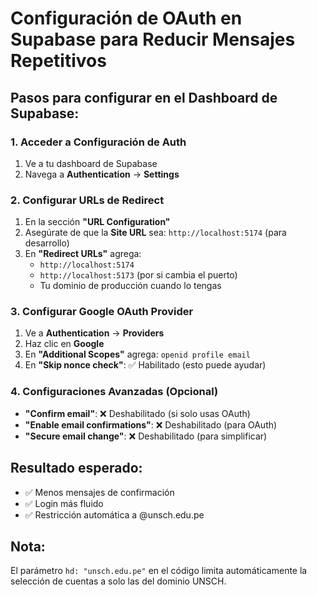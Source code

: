 # Configuración de OAuth en Supabase para Reducir Mensajes Repetitivos

## Pasos para configurar en el Dashboard de Supabase:

### 1. Acceder a Configuración de Auth
1. Ve a tu dashboard de Supabase
2. Navega a **Authentication** → **Settings**

### 2. Configurar URLs de Redirect
1. En la sección **"URL Configuration"**
2. Asegúrate de que la **Site URL** sea: `http://localhost:5174` (para desarrollo)
3. En **"Redirect URLs"** agrega:
   - `http://localhost:5174`
   - `http://localhost:5173` (por si cambia el puerto)
   - Tu dominio de producción cuando lo tengas

### 3. Configurar Google OAuth Provider
1. Ve a **Authentication** → **Providers**
2. Haz clic en **Google**
3. En **"Additional Scopes"** agrega: `openid profile email`
4. En **"Skip nonce check"**: ✅ Habilitado (esto puede ayudar)

### 4. Configuraciones Avanzadas (Opcional)
- **"Confirm email"**: ❌ Deshabilitado (si solo usas OAuth)
- **"Enable email confirmations"**: ❌ Deshabilitado (para OAuth)
- **"Secure email change"**: ❌ Deshabilitado (para simplificar)

## Resultado esperado:
- ✅ Menos mensajes de confirmación
- ✅ Login más fluido
- ✅ Restricción automática a @unsch.edu.pe

## Nota:
El parámetro `hd: "unsch.edu.pe"` en el código limita automáticamente 
la selección de cuentas a solo las del dominio UNSCH.
